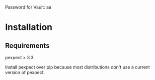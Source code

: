 Password for Vault: aa

# Installation
## Requirements
pexpect > 3.3

Install pexpect over pip because most distributions don't use
a current version of pexpect.
